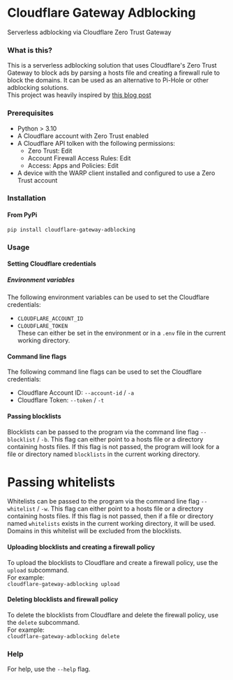 # Cloudflare Gateway Adblocking  
Serverless adblocking via Cloudflare Zero Trust Gateway  

### What is this?  
This is a serverless adblocking solution that uses Cloudflare's Zero Trust Gateway to block ads by parsing a hosts file and creating a firewall rule to block the domains. It can be used as an alternative to Pi-Hole or other adblocking solutions.  
This project was heavily inspired by [this blog post](https://blog.marcolancini.it/2022/blog-serverless-ad-blocking-with-cloudflare-gateway/)  


### Prerequisites
* Python > 3.10  
* A Cloudflare account with Zero Trust enabled  
* A Cloudflare API tolken with the following permissions:  
    * Zero Trust: Edit  
    * Account Firewall Access Rules: Edit  
    * Access: Apps and Policies: Edit  
* A device with the WARP client installed and configured to use a Zero Trust account  


### Installation  
#### From PyPi  
`pip install cloudflare-gateway-adblocking`  


### Usage   
#### Setting Cloudflare credentials  
##### Environment variables  
The following environment variables can be used to set the Cloudflare credentials:  
* `CLOUDFLARE_ACCOUNT_ID`
* `CLOUDFLARE_TOKEN`  
These can either be set in the environment or in a `.env` file in the current working directory.  
#### Command line flags  
The following command line flags can be used to set the Cloudflare credentials:
* Cloudflare Account ID: `--account-id` / `-a`  
* Cloudflare Token: `--token` / `-t`  
#### Passing blocklists  
Blocklists can be passed to the program via the command line flag `--blocklist` / `-b`. This flag can either point to a hosts file or a directory containing hosts files. If this flag is not passed, the program will look for a file or directory named `blocklists` in the current working directory.  
# Passing whitelists  
Whitelists can be passed to the program via the command line flag `--whitelist` / `-w`. This flag can either point to a hosts file or a directory containing hosts files. If this flag is not passed, then if a file or directory named `whitelists` exists in the current working directory, it will be used. Domains in this whitelist will be excluded from the blocklists.  
#### Uploading blocklists and creating a firewall policy
To upload the blocklists to Cloudflare and create a firewall policy, use the `upload` subcommand.  
For example:  
`cloudflare-gateway-adblocking upload`  
#### Deleting blocklists and firewall policy  
To delete the blocklists from Cloudflare and delete the firewall policy, use the `delete` subcommand.  
For example:  
`cloudflare-gateway-adblocking delete`  
### Help  
For help, use the `--help` flag.  